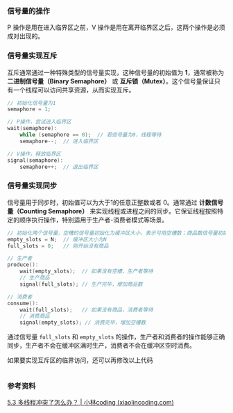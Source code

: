 ### 信号量的操作

P 操作是用在进入临界区之前，V 操作是用在离开临界区之后，这两个操作是必须成对出现的。



### 信号量实现互斥

互斥通常通过一种特殊类型的信号量实现，这种信号量的初始值为 **1**，通常被称为 **二进制信号量（Binary Semaphore）** 或 **互斥锁（Mutex）**。这个信号量保证只有一个线程可以访问共享资源，从而实现互斥。

```c
// 初始化信号量为1
semaphore = 1;

// P操作，尝试进入临界区
wait(semaphore):
    while (semaphore == 0);  // 若信号量为0，线程等待
    semaphore--;  // 进入临界区

// V操作，释放临界区
signal(semaphore):
    semaphore++;  // 退出临界区
```





### 信号量实现同步

信号量用于同步时，初始值可以为大于1的任意正整数或者 0。通常通过 **计数信号量（Counting Semaphore）** 来实现线程或进程之间的同步。它保证线程按照特定的顺序执行操作，特别适用于生产者-消费者模式等场景。

```c
// 初始化两个信号量，空槽的信号量初始化为缓冲区大小，表示可用空槽数；商品数信号量初始化为0
empty_slots = N;  // 缓冲区大小为N
full_slots = 0;   // 刚开始没有商品

// 生产者
produce():
    wait(empty_slots);  // 如果没有空槽，生产者等待
    // 生产商品
    signal(full_slots); // 生产完毕，增加商品数

// 消费者
consume():
    wait(full_slots);   // 如果没有商品，消费者等待
    // 消费商品
    signal(empty_slots); // 消费完毕，增加空槽数
```

通过信号量 `full_slots` 和 `empty_slots` 的操作，生产者和消费者的操作能够正确同步，生产者不会在缓冲区满时生产，消费者不会在缓冲区空时消费。



如果要实现互斥区的临界访问，还可以再修改以上代码

```

```





### 参考资料

[5.3 多线程冲突了怎么办？ | 小林coding (xiaolincoding.com)](https://xiaolincoding.com/os/4_process/multithread_sync.html#信号量)